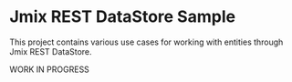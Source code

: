 # Jmix REST DataStore Sample

This project contains various use cases for working with entities through Jmix REST DataStore.

WORK IN PROGRESS